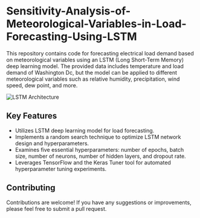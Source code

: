 # Sensitivity-Analysis-of-Meteorological-Variables-in-Load-Forecasting-Using-LSTM

This repository contains code for forecasting electrical load demand based on meteorological variables using an LSTM (Long Short-Term Memory) deep learning model. The provided data includes temperature and load demand of Washington Dc, but the model can be applied to different meteorological variables such as relative humidity, precipitation, wind speed, dew point, and more.

![LSTM Architecture](https://s30.picofile.com/file/8470343376/LSTM_NASIM_AMANI_github_comNasim_AmaniSensitivity_Analysis_of_Meteorological_Variables_in_Load_Forecasting_Using_LSTM.png)

## **Key Features**

- Utilizes LSTM deep learning model for load forecasting.
- Implements a random search technique to optimize LSTM network design and hyperparameters.
- Examines five essential hyperparameters: number of epochs, batch size, number of neurons, number of hidden layers, and dropout rate.
- Leverages TensorFlow and the Keras Tuner tool for automated hyperparameter tuning experiments.



## **Contributing**

Contributions are welcome! If you have any suggestions or improvements, please feel free to submit a pull request.
